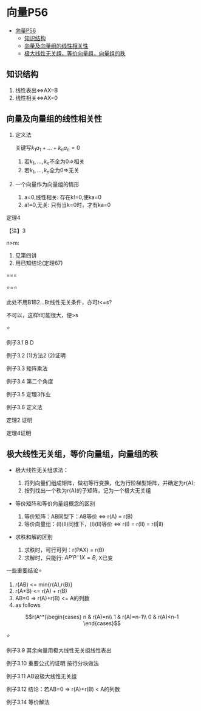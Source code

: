 # 向量P56

- [向量P56](#向量p56)
  - [知识结构](#知识结构)
  - [向量及向量组的线性相关性](#向量及向量组的线性相关性)
  - [极大线性无关组，等价向量组，向量组的秩](#极大线性无关组等价向量组向量组的秩)

## 知识结构

1. 线性表出<=>AX=B
2. 线性相关<=>AX=0

## 向量及向量组的线性相关性

1. 定义法

    关键写$k_1a_1+...+k_na_n = 0$

    1. 若$k_1,...,k_n$不全为0=>相关
    2. 若$k_1,...,k_n$全为0=>无关

2. 一个向量作为向量组的情形
   1. a=0,线性相关: 存在k!=0,使ka=0
   2. a!=0,无关: 只有当k=0时，才有ka=0

定理4

【注】3

n>m:

1. 见第四讲
2. 用已知结论(定理67)

===

⭐=⭐

此处不用B1B2...Bt线性无关条件，亦可t<=s?

不可以，这样t可能很大，便>s

⭐

例子3.1 B D

例子3.2 (1)方法2 (2)证明

例子3.3 矩阵乘法

例子3.4 第二个角度

例子3.5 定理3作业

例子3.6 定义法

定理2 证明

定理4证明

## 极大线性无关组，等价向量组，向量组的秩

- 极大线性无关组求法：

   1. 将列向量们组成矩阵，做初等行变换，化为行阶梯型矩阵，并确定为r(A);
   2. 按列找出一个秩为r(A)的子矩阵，记为一个极大无关组

- 等价矩阵和等价向量组概念的区别

  1. 等价矩阵：AB同型下：AB等价 <=> r(A) = r(B)
  2. 等价向量组：(I)(II)同维下，(I)(II)等价 <=> r(I) = r(II) = r(I|II)

- 求秩和解的区别

  1. 求秩时，可行可列：r(PAX) = r(B)
  2. 求解时，只能行: $AP' P^-1X = B$, X已变

一些重要结论⭐

1. r(AB) <= min{r(A),r(B)}
2. r(A+B) <= r(A) + r(B)
3. AB=0 => r(A)+r(B) <= A的列数
4. as follows

$$r(A^*)\begin{cases}
n & r(A)=n\\
1 & r(A)=n-1\\
0 & r(A)<n-1
\end{cases}$$

⭐

例子3.9 其余向量用极大线性无关组线性表出

例子3.10 重要公式的证明 按行分块做法

例子3.11 AB设极大线性无关组

例子3.12 结论：若AB=0 => r(A)+r(B) < A的列数

例子3.14 等价解法

